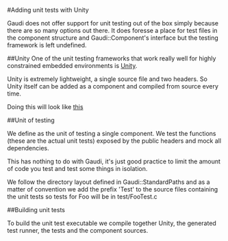 #Adding unit tests with Unity

Gaudi does not offer support for unit testing out of the box simply because there are so many options out there. It does foresse a place for test files in the component structure and Gaudi::Component's interface but the testing framework is left undefined.

##Unity 
One of the unit testing frameworks that work really well for highly constrained embedded environments is [Unity]().

Unity is extremely lightweight, a single source file and two headers. So Unity itself can be added as a component and compiled from source every time.

Doing this will look like [this](src/Unity)

##Unit of testing

We define as the unit of testing a single component. We test the functions (these are the actual unit tests) exposed by the public headers and mock all dependencies.

This has nothing to do with Gaudi, it's just good practice to limit the amount of code you test and test some things in isolation. 

We follow the directory layout defined in Gaudi::StandardPaths and as a matter of convention we add the prefix 'Test' to the source files containing the unit tests so tests for Foo will be in test/FooTest.c

##Building unit tests

To build the unit test executable we compile together Unity, the generated test runner, the tests and the component sources.
